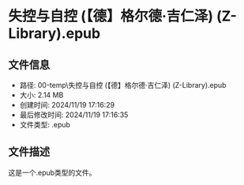 ﻿# 失控与自控 (【德】格尔德·吉仁泽) (Z-Library).epub

## 文件信息
- 路径: 00-temp\失控与自控 (【德】格尔德·吉仁泽) (Z-Library).epub
- 大小: 2.14 MB
- 创建时间: 2024/11/19 17:16:29
- 最后修改时间: 2024/11/19 17:16:35
- 文件类型: .epub

## 文件描述
这是一个.epub类型的文件。

